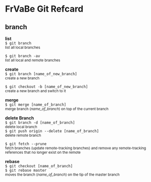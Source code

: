 # FrVaBe Git Refcard

## branch

**list**  
`$ git branch`  
<small>list all local branches</small>

`$ git branch -av`  
<small>list all local and remote branches</small>

**create**  
`$ git branch [name_of_new_branch]`  
<small> create a new branch</small>

`$ git checkout -b [name_of_new_branch]`  
<small> create a new branch and switch to it</small>

**merge**  
`$ git merge [name_of_branch]`  
<small>merge branch (_name_of_branch_) on top of the current branch</small>

**delete Branch**  
`$ git branch -d [name_of_branch]`  
<small>delete local branch</small>  
`$ git push origin --delete [name_of_branch]`    
<small>delete remote branch</small>

`$ git fetch --prune`  
<small>fetch branches (update remote-tracking branches) and remove any remote-tracking references that no longer exist on the remote</small>

**rebase**  
`$ git checkout [name_of_branch]`  
`$ git rebase master`  
<small> moves the branch (_name_of_branch_) on the tip of the master branch</small>
